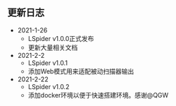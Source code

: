 ## 更新日志
- 2021-1-26
    - LSpider v1.0.0正式发布
    - 更新大量相关文档
- 2021-2-2
    - LSpider v1.0.1
    - 添加Web模式用来适配被动扫描器输出
- 2021-2-22
    - LSpider v1.0.2
    - 添加docker环境以便于快速搭建环境。感谢@QGW